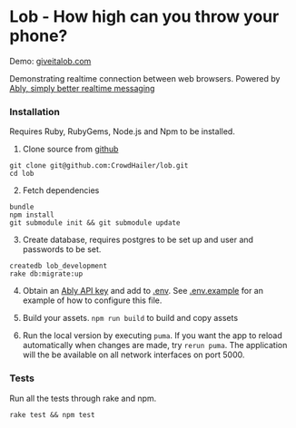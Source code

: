 # Lob - How high can you throw your phone?

Demo: <a href="https://giveitalob.com">giveitalob.com</a>

Demonstrating realtime connection between web browsers. Powered by [Ably, simply better realtime messaging](https://www.ably.io)

### Installation

Requires Ruby, RubyGems, Node.js and Npm to be installed.

1. Clone source from [github](https://github.com/CrowdHailer/lob)

```
git clone git@github.com:CrowdHailer/lob.git
cd lob
```

2. Fetch dependencies

```
bundle
npm install
git submodule init && git submodule update
```

3. Create database, requires postgres to be set up and user and passwords to be set.

```
createdb lob_development
rake db:migrate:up
```

4. Obtain an [Ably API key](https://www.ably.io) and add to [.env](.env). See [.env.example](.env.example) for an example of how to configure this file.

5. Build your assets. `npm run build` to build and copy assets

6. Run the local version by executing `puma`. If you want the app to reload automatically when changes are made, try `rerun puma`. The application will the be available on all network interfaces on port 5000.

### Tests

Run all the tests through rake and npm.

```
rake test && npm test
```
